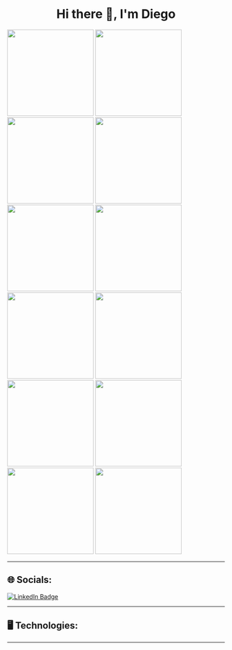 
<h1 align="center">Hi there 👋, I'm Diego</h1>

<div id="img-repetida1">
  <img src="https://media.giphy.com/media/xT9C25UNTwfZuk85WP/giphy-downsized.gif" width="200"/>
  <img src="https://media.giphy.com/media/xT9C25UNTwfZuk85WP/giphy-downsized.gif" width="200"/>
  <img src="https://media.giphy.com/media/xT9C25UNTwfZuk85WP/giphy-downsized.gif" width="200"/>
  <img src="https://media.giphy.com/media/xT9C25UNTwfZuk85WP/giphy-downsized.gif" width="200"/>
</div>
<div id="img-repetida2">
  <img src="https://media.giphy.com/media/xT9C25UNTwfZuk85WP/giphy-downsized.gif" width="200"/>
  <img src="https://media.giphy.com/media/xT9C25UNTwfZuk85WP/giphy-downsized.gif" width="200"/>
  <img src="https://media.giphy.com/media/xT9C25UNTwfZuk85WP/giphy-downsized.gif" width="200"/>
  <img src="https://media.giphy.com/media/xT9C25UNTwfZuk85WP/giphy-downsized.gif" width="200"/>
</div>
<div id="img-repetida3">
  <img src="https://media.giphy.com/media/xT9C25UNTwfZuk85WP/giphy-downsized.gif" width="200"/>
  <img src="https://media.giphy.com/media/xT9C25UNTwfZuk85WP/giphy-downsized.gif" width="200"/>
  <img src="https://media.giphy.com/media/xT9C25UNTwfZuk85WP/giphy-downsized.gif" width="200"/>
  <img src="https://media.giphy.com/media/xT9C25UNTwfZuk85WP/giphy-downsized.gif" width="200"/>
</div>

<hr>

## 🌐 Socials:

<div id="badges">
  <a href="https://www.linkedin.com/in/diego-ledesma-00b323210/">
  <img src="https://img.shields.io/badge/LinkedIn-blue?style=for-the-badge&logo=linkedin&logoColor=white" alt="LinkedIn Badge"/>
  </a>
  
---

## 🖥️ Technologies:


----


  
</div>

<!--
**Diemale/Diemale** is a ✨ _special_ ✨ repository because its `README.md` (this file) appears on your GitHub profile.

Here are some ideas to get you started:


- 🔭 I’m currently working on ...
- 🌱 I’m currently learning ...
- 👯 I’m looking to collaborate on ...
- 🤔 I’m looking for help with ...
- 💬 Ask me about ...
- 📫 How to reach me: ...
- 😄 Pronouns: ...
- ⚡ Fun fact: ...
-->
